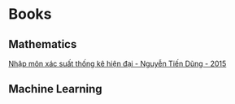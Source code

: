 # Books

## Mathematics

[Nhập môn xác suất thống kê hiện đại - Nguyễn Tiến Dũng - 2015](https://github.com/magizbox/books/blob/master/Nhap%20mon%20hien%20dai%20xac%20suat%20thong%20ke%20-%20Nguyen%20Tien%20Dung.pdf)

## Machine Learning
